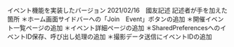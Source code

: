イベント機能を実装したバージョン
2021/02/16　國友記述
記述者が手を加えた箇所
＊ホーム画面サイドバーへの「Join　Event」ボタンの追加
＊開催イベント一覧ページの追加
＊イベント詳細ページの追加
＊SharedPreferencesへのイベントID保存、呼び出し処理の追加
＊撮影データ送信にイベントIDの追加
